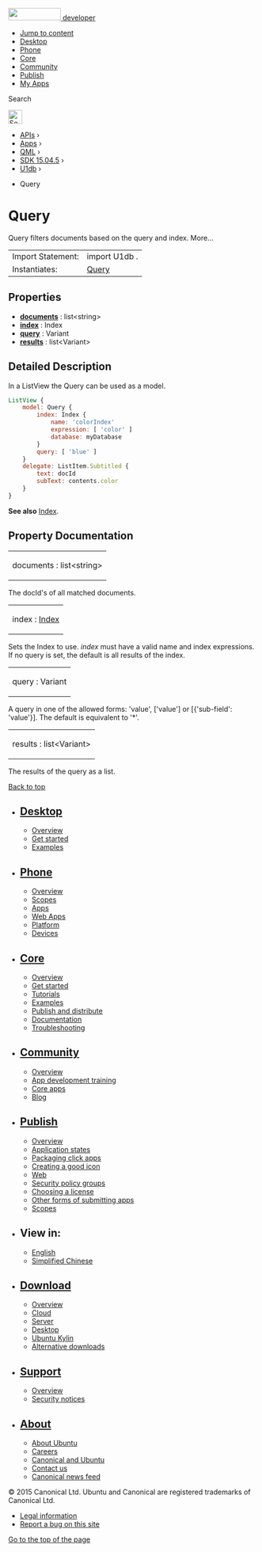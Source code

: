 <a href="https://developer.ubuntu.com/" class="logo-ubuntu"><img src="https://developer.ubuntu.com/assets/sites/ubuntu/latest/u/img/logos/logo-ubuntu-orange.svg" width="106" height="25" /> <span>developer</span></a>

-   [Jump to content](index.html#main-content)
-   [Desktop](https://developer.ubuntu.com/en/desktop/)
-   [Phone](https://developer.ubuntu.com/en/phone/)
-   [Core](https://developer.ubuntu.com/core)
-   [Community](https://developer.ubuntu.com/en/community/)
-   [Publish](https://developer.ubuntu.com/en/publish/)
-   [My Apps](https://myapps.developer.ubuntu.com/)

Search

<img src="https://developer.ubuntu.com/assets/sites/ubuntu/latest/u/img/search-white.svg" alt="Search" height="28" />

-   [APIs](../../../../index.html) ›
-   [Apps](../../../index.html) ›
-   [QML](../../index.html) ›
-   [SDK 15.04.5](../index.html) ›
-   [U1db](../U1db/index.html) ›

<!-- -->

-   Query

Query
=====

<span class="subtitle"></span>
Query filters documents based on the query and index. More...

|                   |                                                                               |
|-------------------|-------------------------------------------------------------------------------|
| Import Statement: | import U1db .                                                                 |
| Instantiates:     | [](index.html)[Query](../../../../scopes/cpp/sdk-14.10/U1db.Query/index.html) |

<span id="properties"></span>
Properties
----------

-   ****[documents](index.html#documents-prop)**** : list&lt;string&gt;
-   ****[index](index.html#index-prop)**** : Index
-   ****[query](index.html#query-prop)**** : Variant
-   ****[results](index.html#results-prop)**** : list&lt;Variant&gt;

<span id="details"></span>
Detailed Description
--------------------

In a ListView the Query can be used as a model.

``` qml
ListView {
    model: Query {
        index: Index {
            name: 'colorIndex'
            expression: [ 'color' ]
            database: myDatabase
        }
        query: [ 'blue' ]
    }
    delegate: ListItem.Subtitled {
        text: docId
        subText: contents.color
    }
}
```

**See also** [Index](../U1db.Index/index.html).

Property Documentation
----------------------

<table>
<colgroup>
<col width="100%" />
</colgroup>
<tbody>
<tr class="odd">
<td><p><span id="documents-prop"></span><span class="name">documents</span> : <span class="type">list</span>&lt;<span class="type">string</span>&gt;</p></td>
</tr>
</tbody>
</table>

The docId's of all matched documents.

<table>
<colgroup>
<col width="100%" />
</colgroup>
<tbody>
<tr class="odd">
<td><p><span id="index-prop"></span><span class="name">index</span> : <span class="type"><a href="../U1db.Index/index.html">Index</a></span></p></td>
</tr>
</tbody>
</table>

Sets the Index to use. *index* must have a valid name and index expressions. If no query is set, the default is all results of the index.

<table>
<colgroup>
<col width="100%" />
</colgroup>
<tbody>
<tr class="odd">
<td><p><span id="query-prop"></span><span class="name">query</span> : <span class="type">Variant</span></p></td>
</tr>
</tbody>
</table>

A query in one of the allowed forms: 'value', \['value'\] or \[{'sub-field': 'value'}\]. The default is equivalent to '\*'.

<table>
<colgroup>
<col width="100%" />
</colgroup>
<tbody>
<tr class="odd">
<td><p><span id="results-prop"></span><span class="name">results</span> : <span class="type">list</span>&lt;<span class="type">Variant</span>&gt;</p></td>
</tr>
</tbody>
</table>

The results of the query as a list.

[Back to top](index.html#)

-   [Desktop](https://developer.ubuntu.com/en/desktop/)
    ---------------------------------------------------

    -   [Overview](https://developer.ubuntu.com/en/desktop/)
    -   [Get started](http://snapcraft.io/?utm_source=developer.ubuntu.com&utm_medium=devportal&utm_term=snaps%20snapcraft%20desktop&utm_content=menu&utm_campaign=duc_snappers)
    -   [Examples](https://github.com/ubuntu/snappy-playpen)

-   [Phone](https://developer.ubuntu.com/en/phone/)
    -----------------------------------------------

    -   [Overview](https://developer.ubuntu.com/en/phone/)
    -   [Scopes](https://developer.ubuntu.com/en/phone/scopes/)
    -   [Apps](https://developer.ubuntu.com/en/phone/apps/)
    -   [Web Apps](https://developer.ubuntu.com/en/phone/web/)
    -   [Platform](https://developer.ubuntu.com/en/phone/platform/)
    -   [Devices](https://developer.ubuntu.com/en/phone/devices/)

-   [Core](https://developer.ubuntu.com/core)
    -----------------------------------------

    -   [Overview](https://developer.ubuntu.com/core)
    -   [Get started](https://developer.ubuntu.com/core/get-started)
    -   [Tutorials](https://developer.ubuntu.com/core/tutorials)
    -   [Examples](https://developer.ubuntu.com/core/examples)
    -   [Publish and distribute](https://developer.ubuntu.com/core/publish-and-distribute)
    -   [Documentation](https://developer.ubuntu.com/core/documentation)
    -   [Troubleshooting](https://developer.ubuntu.com/core/troubleshooting)

-   [Community](https://developer.ubuntu.com/en/community/)
    -------------------------------------------------------

    -   [Overview](https://developer.ubuntu.com/en/community/)
    -   [App development training](https://developer.ubuntu.com/en/community/training/)
    -   [Core apps](https://developer.ubuntu.com/en/community/core-apps/)
    -   [Blog](https://developer.ubuntu.com/en/community/blog/)

-   [Publish](https://developer.ubuntu.com/en/publish/)
    ---------------------------------------------------

    -   [Overview](https://developer.ubuntu.com/en/publish/)
    -   [Application states](https://developer.ubuntu.com/en/publish/application-states/)
    -   [Packaging click apps](https://developer.ubuntu.com/en/publish/packaging-click-apps/)
    -   [Creating a good icon](https://developer.ubuntu.com/en/publish/creating-a-good-icon/)
    -   [Web](https://developer.ubuntu.com/en/publish/web/)
    -   [Security policy groups](https://developer.ubuntu.com/en/publish/security-policy-groups/)
    -   [Choosing a license](https://developer.ubuntu.com/en/publish/choosing-a-license/)
    -   [Other forms of submitting apps](https://developer.ubuntu.com/en/publish/other-forms-of-submitting-apps/)
    -   [Scopes](https://developer.ubuntu.com/en/publish/scopes/)

-   View in:
    --------

    -   [English](index.html "Change to language: English")
    -   [Simplified Chinese](index.html "Change to language: Simplified Chinese")

-   [Download](http://ubuntu.com/download/)
    ---------------------------------------

    -   [Overview](http://ubuntu.com/download)
    -   [Cloud](http://ubuntu.com/download/cloud)
    -   [Server](http://ubuntu.com/download/server)
    -   [Desktop](http://ubuntu.com/download/desktop)
    -   [Ubuntu Kylin](http://ubuntu.com/download/ubuntu-kylin)
    -   [Alternative downloads](http://ubuntu.com/download/alternative-downloads)

-   [Support](http://ubuntu.com/support/)
    -------------------------------------

    -   [Overview](http://ubuntu.com/support)
    -   [Security notices](http://www.ubuntu.com/usn/)

-   [About](http://ubuntu.com/about/)
    ---------------------------------

    -   [About Ubuntu](http://ubuntu.com/about/about-ubuntu)
    -   [Careers](http://www.canonical.com/careers)
    -   [Canonical and Ubuntu](http://ubuntu.com/about/canonical-and-ubuntu)
    -   [Contact us](http://ubuntu.com/about/contact-us)
    -   [Canonical news feed](http://insights.ubuntu.com/feed/)

© 2015 Canonical Ltd. Ubuntu and Canonical are registered trademarks of Canonical Ltd.

-   [Legal information](http://www.ubuntu.com/legal)
-   [Report a bug on this site](https://bugs.launchpad.net/developer-ubuntu-com/)

<span class="accessibility-aid">[Go to the top of the page](index.html#)</span>
